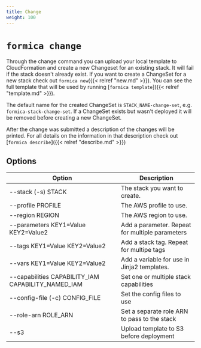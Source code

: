 ```yaml
---
title: Change
weight: 100
---
```


# `formica change`

Through the change command you can upload your local template to CloudFormation and create a new Changeset for an existing stack. It will fail if the stack doesn't already exist. If you want to create a ChangeSet for a new stack check out `formica new`({{< relref "new.md" >}}). You can see the full template that will be used by running [`formica template`]({{< relref "template.md" >}}).

The default name for the created ChangeSet is `STACK_NAME-change-set`, e.g. `formica-stack-change-set`. If a ChangeSet exists but wasn't deployed it will be removed before creating a new ChangeSet.

After the change was submitted a description of the changes will be printed. For all details on the information in that description check out [`formica describe`]({{< relref "describe.md" >}})

## Options

| Option                                             | Description  |
| -------------------------------------------------- | ------------ |
| --stack (-s) STACK                                 | The stack you want to create. |
| --profile PROFILE                                  | The AWS profile to use. |
| --region REGION                                    | The AWS region to use. |
| --parameters KEY1=Value KEY2=Value2                | Add a parameter. Repeat for multiple parameters |
| --tags KEY1=Value KEY2=Value2                      | Add a stack tag. Repeat for multipe tags |
| --vars KEY1=Value KEY2=Value2                      | Add a variable for use in Jinja2 templates. |
| --capabilities CAPABILITY_IAM CAPABILITY_NAMED_IAM | Set one or multiple stack capabilities |
| --config-file (-c) CONFIG_FILE                     | Set the config files to use |
| --role-arn ROLE_ARN                                | Set a separate role ARN to pass to the stack |
| --s3                                               | Upload template to S3 before deployment |
